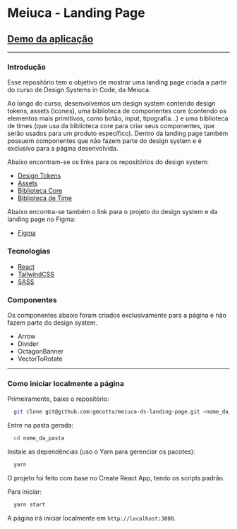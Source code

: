# Meiuca - Landing Page

## [Demo da aplicação](https://meiuca-ds-landing-page.vercel.app/)
***
### Introdução

Esse repositório tem o objetivo de mostrar uma landing page criada a partir do curso de Design Systems in Code, da Meiuca.

Ao longo do curso, desenvolvemos um design system contendo design tokens, assets (ícones), uma biblioteca de componentes core (contendo os elementos mais primitivos, como botão, input, tipografia...) e uma biblioteca de times (que usa da biblioteca core para criar seus componentes, que serão usados para um produto específico). Dentro da landing page também possuem componentes que não fazem parte do design system e é exclusivo para a página desenvolvida.

Abaixo encontram-se os links para os repositórios do design system:

- [Design Tokens](https://github.com/gmcotta/meiuca-design-tokens)
- [Assets](https://github.com/gmcotta/meiuca-assets)
- [Biblioteca Core](https://github.com/gmcotta/meiuca-design-system-core)
- [Biblioteca de Time](https://github.com/gmcotta/meiuca-design-system-team-lp)

Abaixo encontra-se também o link para o projeto do design system e da landing page no Figma:

- [Figma](https://www.figma.com/file/ADrWGQ6GfDjIMKkWsJ65M0/DS-in-Code-%7C-Atividade-pr%C3%A1tica?node-id=2%3A3199)

### Tecnologias
- [React](https://reactjs.org/)
- [TailwindCSS](https://tailwindcss.com/)
- [SASS](https://sass-lang.com/)

### Componentes

Os componentes abaixo foram criados exclusivamente para a página e não fazem parte do design system.
- Arrow
- Divider
- OctagonBanner
- VectorToRotate

***
### Como iniciar localmente a página

Primeiramente, baixe o repositório:
```bash
  git clone git@github.com:gmcotta/meiuca-ds-landing-page.git <nome_da_pasta>
```

Entre na pasta gerada:
```bash
  cd nome_da_pasta
```

Instale as dependências (uso o Yarn para gerenciar os pacotes):
```bash
  yarn
```

O projeto foi feito com base no Create React App, tendo os scripts padrão.

Para iniciar:
```bash
  yarn start
```
A página irá iniciar localmente em ```http://localhost:3000```.
